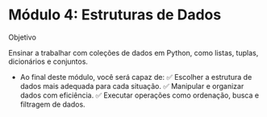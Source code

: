  # Módulo 4: Estruturas de Dados

 Objetivo

Ensinar a trabalhar com coleções de dados em Python, como listas, tuplas,
dicionários e conjuntos.

- Ao final deste módulo, você será capaz de:
✅ Escolher a estrutura de dados mais adequada para cada situação.
✅ Manipular e organizar dados com eficiência.
✅ Executar operações como ordenação, busca e filtragem de dados.